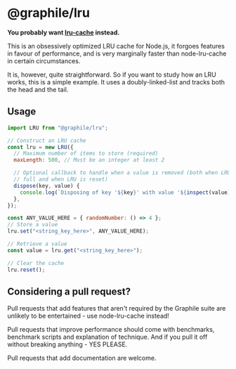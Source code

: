 # @graphile/lru

**You probably want [lru-cache](https://github.com/isaacs/node-lru-cache)
instead.**

This is an obsessively optimized LRU cache for Node.js, it forgoes features in
favour of performance, and is very marginally faster than node-lru-cache in
certain circumstances.

It is, however, quite straightforward. So if you want to study how an LRU works,
this is a simple example. It uses a doubly-linked-list and tracks both the head
and the tail.

## Usage

```js
import LRU from "@graphile/lru";

// Construct an LRU cache
const lru = new LRU({
  // Maximum number of items to store (required)
  maxLength: 500, // Must be an integer at least 2

  // Optional callback to handle when a value is removed (both when LRU becomes
  // full and when LRU is reset)
  dispose(key, value) {
    console.log(`Disposing of key '${key}' with value '${inspect(value)}'`);
  },
});

const ANY_VALUE_HERE = { randomNumber: () => 4 };
// Store a value
lru.set("<string_key_here>", ANY_VALUE_HERE);

// Retrieve a value
const value = lru.get("<string_key_here>");

// Clear the cache
lru.reset();
```

## Considering a pull request?

Pull requests that add features that aren't required by the Graphile suite are
unlikely to be entertained - use node-lru-cache instead!

Pull requests that improve performance should come with benchmarks, benchmark
scripts and explanation of technique. And if you pull it off without breaking
anything - YES PLEASE.

Pull requests that add documentation are welcome.
